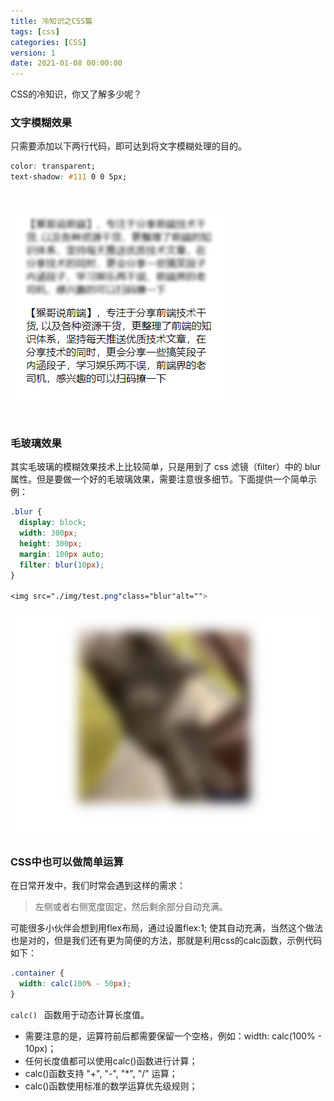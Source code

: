 ```yaml
---
title: 冷知识之CSS篇
tags: [css]
categories: [CSS]
version: 1
date: 2021-01-08 00:00:00
---
```


CSS的冷知识，你又了解多少呢？

<!-- more -->

### 文字模糊效果

只需要添加以下两行代码，即可达到将文字模糊处理的目的。

``` css
color: transparent;
text-shadow: #111 0 0 5px;
```

<br>

![image](/images/冷知识之CSS篇-01.png)

<br>

### 毛玻璃效果

其实毛玻璃的模糊效果技术上比较简单，只是用到了 css 滤镜（filter）中的 blur 属性。但是要做一个好的毛玻璃效果，需要注意很多细节。下面提供一个简单示例：

``` css
.blur {
  display: block;
  width: 300px;
  height: 300px;
  margin: 100px auto;
  filter: blur(10px);
}

<img src="./img/test.png"class="blur"alt="">
```

![image](/images/冷知识之CSS篇-02.png)

### CSS中也可以做简单运算

在日常开发中，我们时常会遇到这样的需求：

> 左侧或者右侧宽度固定，然后剩余部分自动充满。

可能很多小伙伴会想到用flex布局，通过设置flex:1; 使其自动充满，当然这个做法也是对的，但是我们还有更为简便的方法，那就是利用css的calc函数，示例代码如下：

``` css
.container {
  width: calc(100% - 50px);
}
```

`calc() ` 函数用于动态计算长度值。

* 需要注意的是，运算符前后都需要保留一个空格，例如：width: calc(100% - 10px)；
* 任何长度值都可以使用calc()函数进行计算；
* calc()函数支持 "+", "-", "*", "/" 运算；
* calc()函数使用标准的数学运算优先级规则；
